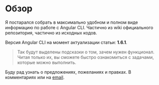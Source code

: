 # Обзор

Я постарался собрать в максимально удобном и полном виде информацию по работе с Angular CLI. Частично из wiki официального репозитория, частично из исходных кодов.

Версия Angular CLI на момент актуализации статьи: **1.6.1**.

> Так будут выделены подсказки о том, зачем нужен функционал. Читая только их, вы cможете быстро ознакомиться с задачами, которые можно выполнить.


Буду рад узнать о предложениях, пожеланиях и правках. В комментариях или на [email](mailto:alex@nvx.me).
